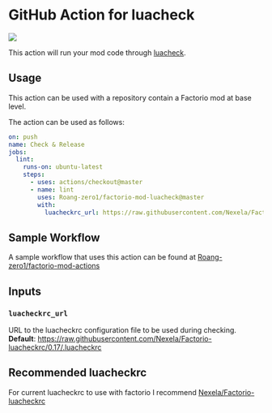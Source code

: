 # GitHub Action for luacheck

![](https://github.com/Roang-zero1/factorio-mod-luacheck/workflows/Check%20&%20Release/badge.svg)

This action will run your mod code through [luacheck](https://github.com/mpeterv/luacheck).

## Usage

This action can be used with a repository contain a Factorio mod at base level.

The action can be used as follows:

```yaml
on: push
name: Check & Release
jobs:
  lint:
    runs-on: ubuntu-latest
    steps:
      - uses: actions/checkout@master
      - name: lint
        uses: Roang-zero1/factorio-mod-luacheck@master
        with:
          luacheckrc_url: https://raw.githubusercontent.com/Nexela/Factorio-luacheckrc/0.17/.luacheckrc
```

## Sample Workflow

A sample workflow that uses this action can be found at [Roang-zero1/factorio-mod-actions](https://github.com/Roang-zero1/factorio-mod-actions/blob/master/sample/push-check-release.yml)

## Inputs

### `luacheckrc_url`

URL to the luacheckrc configuration file to be used during checking.  
**Default**: <https://raw.githubusercontent.com/Nexela/Factorio-luacheckrc/0.17/.luacheckrc>

## Recommended luacheckrc

For current luacheckrc to use with factorio I recommend [Nexela/Factorio-luacheckrc](https://github.com/Nexela/Factorio-luacheckrc)
